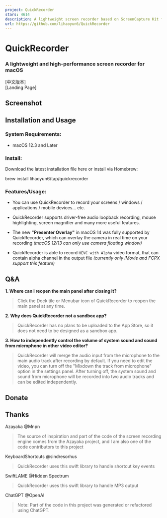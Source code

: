 ```yaml
---
project: QuickRecorder
stars: 4614
description: A lightweight screen recorder based on ScreenCapture Kit for macOS / 基于 ScreenCapture Kit 的轻量化多功能 macOS 录屏工具
url: https://github.com/lihaoyun6/QuickRecorder
---
```


QuickRecorder
=============

### A lightweight and high-performance screen recorder for macOS  
\[中文版本\]  
\[Landing Page\]

Screenshot
----------

Installation and Usage
----------------------

### System Requirements:

-   macOS 12.3 and Later

### Install:

Download the latest installation file here or install via Homebrew:

brew install lihaoyun6/tap/quickrecorder

### Features/Usage:

-   You can use QuickRecorder to record your screens / windows / applications / mobile devices... etc.
    
-   QuickRecorder supports driver-free audio loopback recording, mouse highlighting, screen magnifier and many more useful features.
    
-   The new **"Presenter Overlay"** in macOS 14 was fully supported by QuickRecorder, which can overlay the camera in real time on your recording _(macOS 12/13 can only use camera floating window)_
    
-   QuickRecorder is able to record `HEVC with Alpha` video format, that can contain alpha channel in the output file _(currently only iMovie and FCPX support this feature)_
    

Q&A
---

**1\. Where can I reopen the main panel after closing it?**

> Click the Dock tile or Menubar icon of QuickRecorder to reopen the main panel at any time.

**2\. Why does QuickRecorder not a sandbox app?**

> QuickRecorder has no plans to be uploaded to the App Store, so it does not need to be designed as a sandbox app.

**3\. How to independently control the volume of system sound and sound from microphone in other video editor?**

> QuickRecorder will merge the audio input from the microphone to the main audio track after recording by default. If you need to edit the video, you can turn off the "Mixdown the track from microphone" option in the settings panel. After turning off, the system sound and sound from microphone will be recorded into two audio tracks and can be edited independently.

Donate
------

Thanks
------

Azayaka @Mnpn

> The source of inspiration and part of the code of the screen recording engine comes from the Azayaka project, and I am also one of the code contributors to this project

KeyboardShortcuts @sindresorhus

> QuickRecorder uses this swift library to handle shortcut key events

SwiftLAME @Hidden Spectrum

> QuickRecorder uses this swift library to handle MP3 output

ChatGPT @OpenAI

> Note: Part of the code in this project was generated or refactored using ChatGPT.
